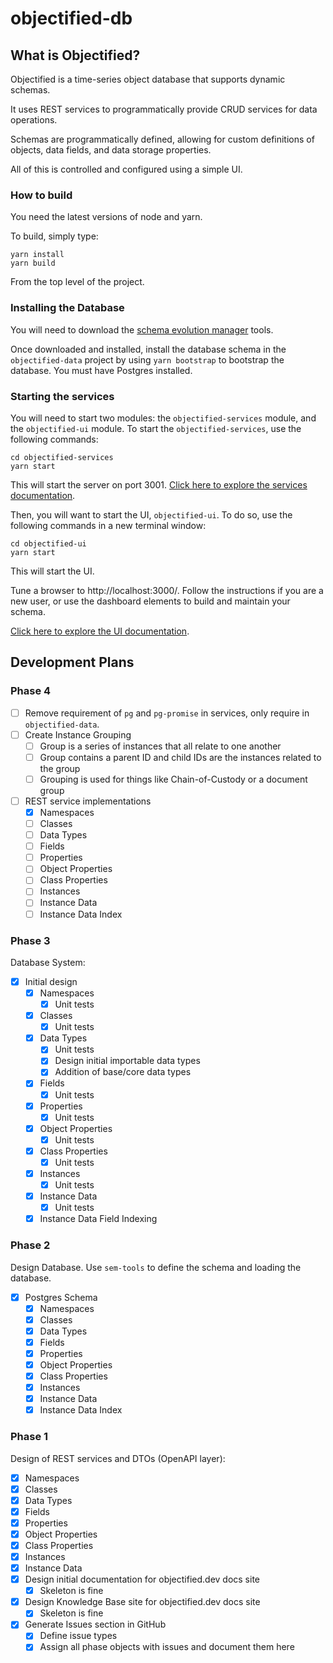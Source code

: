 # objectified-db

## What is Objectified?

Objectified is a time-series object database that supports dynamic schemas.

It uses REST services to programmatically provide CRUD services for 
data operations.

Schemas are programmatically defined, allowing for custom definitions of
objects, data fields, and data storage properties.

All of this is controlled and configured using a simple UI.

### How to build

You need the latest versions of node and yarn.

To build, simply type:

```shell
yarn install
yarn build
```

From the top level of the project.

### Installing the Database

You will need to download the [schema evolution manager](https://github.com/mbryzek/schema-evolution-manager)
tools.

Once downloaded and installed, install the database schema in the `objectified-data`
project by using `yarn bootstrap` to bootstrap the database.  You must have
Postgres installed.

### Starting the services

You will need to start two modules: the `objectified-services` module, and
the `objectified-ui` module.  To start the `objectified-services`, use
the following commands:

```shell
cd objectified-services
yarn start
```

This will start the server on port 3001.  [Click here to explore the
services documentation](objectified-services/README.md).

Then, you will want to start the UI, `objectified-ui`.  To do so, use the
following commands in a new terminal window:

```shell
cd objectified-ui
yarn start
```

This will start the UI.

Tune a browser to http://localhost:3000/.  Follow the instructions if you
are a new user, or use the dashboard elements to build and maintain your
schema.

[Click here to explore the UI documentation](objectified-ui/README.md).

## Development Plans

### Phase 4

- [ ] Remove requirement of `pg` and `pg-promise` in services, only require in `objectified-data`.
- [ ] Create Instance Grouping
  - [ ] Group is a series of instances that all relate to one another
  - [ ] Group contains a parent ID and child IDs are the instances related to the group
  - [ ] Grouping is used for things like Chain-of-Custody or a document group
- [ ] REST service implementations
  - [x] Namespaces
  - [ ] Classes
  - [ ] Data Types
  - [ ] Fields
  - [ ] Properties
  - [ ] Object Properties
  - [ ] Class Properties
  - [ ] Instances
  - [ ] Instance Data
  - [ ] Instance Data Index

### Phase 3

Database System:

- [x] Initial design
  - [x] Namespaces
    - [x] Unit tests
  - [x] Classes
    - [x] Unit tests
  - [x] Data Types
    - [x] Unit tests
    - [x] Design initial importable data types
    - [x] Addition of base/core data types
  - [x] Fields
    - [x] Unit tests
  - [x] Properties
    - [x] Unit tests
  - [x] Object Properties
    - [x] Unit tests
  - [x] Class Properties
    - [x] Unit tests
  - [x] Instances
    - [x] Unit tests
  - [x] Instance Data
    - [x] Unit tests
  - [x] Instance Data Field Indexing

### Phase 2

Design Database.  Use `sem-tools` to define the schema and loading the database.

- [x] Postgres Schema
  - [x] Namespaces
  - [x] Classes
  - [x] Data Types
  - [x] Fields
  - [x] Properties
  - [x] Object Properties
  - [x] Class Properties
  - [x] Instances
  - [x] Instance Data
  - [x] Instance Data Index

### Phase 1

Design of REST services and DTOs (OpenAPI layer):

- [x] Namespaces
- [x] Classes
- [x] Data Types
- [x] Fields
- [x] Properties
- [x] Object Properties
- [x] Class Properties
- [x] Instances
- [x] Instance Data
- [x] Design initial documentation for objectified.dev docs site
  - [x] Skeleton is fine
- [x] Design Knowledge Base site for objectified.dev docs site
  - [x] Skeleton is fine
- [x] Generate Issues section in GitHub
  - [x] Define issue types
  - [x] Assign all phase objects with issues and document them here
